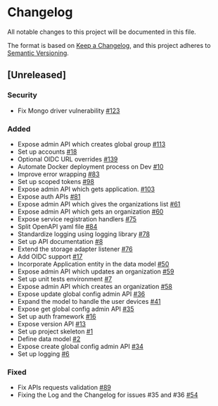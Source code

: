 # Changelog

All notable changes to this project will be documented in this file.

The format is based on [Keep a Changelog](https://keepachangelog.com/en/1.0.0/),
and this project adheres to [Semantic Versioning](https://semver.org/spec/v2.0.0.html).

## [Unreleased]

### Security
- Fix Mongo driver vulnerability [#123](https://github.com/rokwire/core-building-block/issues/123)

### Added
- Expose admin API which creates global group [#113](https://github.com/rokwire/core-building-block/issues/113)
- Set up accounts [#18](https://github.com/rokwire/core-building-block/issues/18)
- Optional OIDC URL overrides [#139](https://github.com/rokwire/core-building-block/issues/139)
- Automate Docker deployment process on Dev [#10](https://github.com/rokwire/core-building-block/issues/10)
- Improve error wrapping [#83](https://github.com/rokwire/core-building-block/issues/83)
- Set up scoped tokens [#98](https://github.com/rokwire/core-building-block/issues/98)
- Expose admin API which gets application. [#103](https://github.com/rokwire/core-building-block/issues/103)
- Expose auth APIs [#81](https://github.com/rokwire/core-building-block/issues/81)
- Expose admin API which gives the organizations list [#61](https://github.com/rokwire/core-building-block/issues/61)
- Expose admin API which gets an organization [#60](https://github.com/rokwire/core-building-block/issues/60)
- Expose service registration handlers [#75](https://github.com/rokwire/core-building-block/issues/75)
- Split OpenAPI yaml file [#84](https://github.com/rokwire/core-building-block/issues/84)
- Standardize logging using logging library [#78](https://github.com/rokwire/core-building-block/issues/78)
- Set up API documentation [#8](https://github.com/rokwire/core-building-block/issues/8)
- Extend the storage adapter listener [#76](https://github.com/rokwire/core-building-block/issues/76)
- Add OIDC support [#17](https://github.com/rokwire/core-building-block/issues/17)
- Incorporate Application entity in the data model [#50](https://github.com/rokwire/core-building-block/issues/50)
- Expose admin API which updates an organization [#59](https://github.com/rokwire/core-building-block/issues/59)
- Set up unit tests environment [#7](https://github.com/rokwire/core-building-block/issues/7)
- Expose admin API which creates an organization [#58](https://github.com/rokwire/core-building-block/issues/58)
- Expose update global config admin API [#36](https://github.com/rokwire/core-building-block/issues/36)
- Expand the model to handle the user devices [#41](https://github.com/rokwire/core-building-block/issues/41)
- Expose get global config admin API [#35](https://github.com/rokwire/core-building-block/issues/35)
- Set up auth framework [#16](https://github.com/rokwire/core-building-block/issues/16)
- Expose version API [#13](https://github.com/rokwire/core-building-block/issues/13)
- Set up project skeleton [#1](https://github.com/rokwire/core-building-block/issues/1)
- Define data model [#2](https://github.com/rokwire/core-building-block/issues/2)
- Expose create global config admin API [#34](https://github.com/rokwire/core-building-block/issues/34)
- Set up logging [#6](https://github.com/rokwire/core-building-block/issues/6)

### Fixed
- Fix APIs requests validation [#89](https://github.com/rokwire/core-building-block/issues/89)
- Fixing the Log and the Changelog for issues #35 and #36 [#54](https://github.com/rokwire/core-building-block/issues/54)
